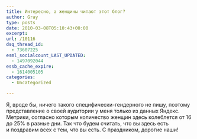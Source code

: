 ```yaml
---
title: Интересно, а женщины читают этот блог?
author: Gray
type: posts
date: 2010-03-08T05:10:43+00:00
excerpt:
url: /10116
dsq_thread_id:
  - 73607225
esml_socialcount_LAST_UPDATED:
  - 1497092044
essb_cache_expire:
  - 1614005105
categories:
  - Uncategorized

---
```








Я, вроде&nbsp;бы, ничего такого <nobr>специфически-гендерного</nobr> не&nbsp;пишу, поэтому представление о&nbsp;своей аудитории у&nbsp;меня только из&nbsp;данных Яндекс. Метрики, согласно которым количество женщин здесь колеблется от&nbsp;16 до&nbsp;25% в&nbsp;разные дни. Так что будем считать, что вы&nbsp;здесь есть и&nbsp;поздравим всех с&nbsp;тем, что вы&nbsp;есть. С&nbsp;праздником, дорогие наши!